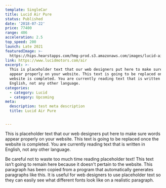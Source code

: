 ```yaml
---
template: SingleCar
title: Lucid Air Pure
status: Published
date: '2018-07-22'
price: 77400
range: 406
acceleration: 2.5
top_speed: 200
launch: Late 2021
featuredImage: >-
  https://hips.hearstapps.com/hmg-prod.s3.amazonaws.com/images/lucid-air-103-1599688020.jpg?crop=0.652xw:0.733xh;0.104xw,0.0769xh&resize=640:*
link: https://www.lucidmotors.com/air
excerpt: >-
  This is placeholder text that our web designers put here to make sure words
  appear properly on your website. This text is going to be replaced once the
  website is completed. You are currently reading text that is written in
  English, not any other language.
categories:
  - category: Lucid
  - category: Upcoming
meta:
  description: test meta description
  title: Lucid Air Pure


---
```


This is placeholder text that our web designers put here to make sure words appear properly on your website. This text is going to be replaced once the website is completed. You are currently reading text that is written in English, not any other language.

Be careful not to waste too much time reading placeholder text! This text isn’t going to remain here because it doesn't pertain to the website. This paragraph has been copied from a program that automatically generates paragraphs like this. It is useful for web designers to use placeholder text so they can easily see what different fonts look like on a realistic paragraph.

